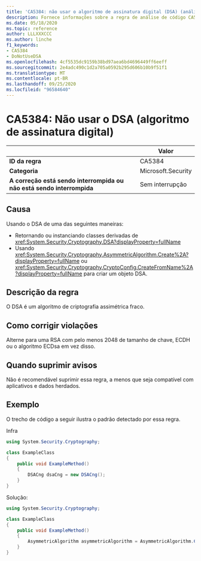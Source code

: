 ```yaml
---
title: 'CA5384: não usar o algoritmo de assinatura digital (DSA) (análise de código)'
description: Fornece informações sobre a regra de análise de código CA5384, incluindo causas, como corrigir violações e quando suprimir.
ms.date: 05/18/2020
ms.topic: reference
author: LLLXXXCCC
ms.author: linche
f1_keywords:
- CA5384
- DoNotUseDSA
ms.openlocfilehash: 4cf5535dc9159b38bd97aea6bd4696449ff6eeff
ms.sourcegitcommit: 2e4adc490c1d2a705a0592b295d606b10b9f51f1
ms.translationtype: MT
ms.contentlocale: pt-BR
ms.lasthandoff: 09/25/2020
ms.locfileid: "96584640"
---
```

# <a name="ca5384-do-not-use-digital-signature-algorithm-dsa"></a>CA5384: Não usar o DSA (algoritmo de assinatura digital)

| | Valor |
|-|-|
| **ID da regra** |CA5384|
| **Categoria** |Microsoft.Security|
| **A correção está sendo interrompida ou não está sendo interrompida** |Sem interrupção|

## <a name="cause"></a>Causa

Usando o DSA de uma das seguintes maneiras:

- Retornando ou instanciando classes derivadas de <xref:System.Security.Cryptography.DSA?displayProperty=fullName>
- Usando <xref:System.Security.Cryptography.AsymmetricAlgorithm.Create%2A?displayProperty=fullName> ou <xref:System.Security.Cryptography.CryptoConfig.CreateFromName%2A?displayProperty=fullName> para criar um objeto DSA.

## <a name="rule-description"></a>Descrição da regra

O DSA é um algoritmo de criptografia assimétrica fraco.

## <a name="how-to-fix-violations"></a>Como corrigir violações

Alterne para uma RSA com pelo menos 2048 de tamanho de chave, ECDH ou o algoritmo ECDsa em vez disso.

## <a name="when-to-suppress-warnings"></a>Quando suprimir avisos

Não é recomendável suprimir essa regra, a menos que seja compatível com aplicativos e dados herdados.

## <a name="example"></a>Exemplo

O trecho de código a seguir ilustra o padrão detectado por essa regra.

Infra

```csharp
using System.Security.Cryptography;

class ExampleClass
{
    public void ExampleMethod()
    {
        DSACng dsaCng = new DSACng();
    }
}
```

Solução:

```csharp
using System.Security.Cryptography;

class ExampleClass
{
    public void ExampleMethod()
    {
        AsymmetricAlgorithm asymmetricAlgorithm = AsymmetricAlgorithm.Create("ECDsa");
    }
}
```
